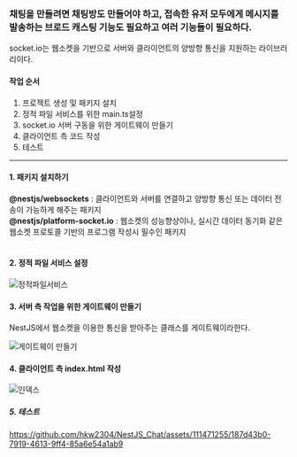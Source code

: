 <h3>채팅을 만들려면 채팅방도 만들어야 하고, 접속한 유저 모두에게 메시지를 발송하는 브로드 캐스팅 기능도 필요하고 여러 기능들이 필요하다.</h3>

<span>socket.io는 웹소켓을 기반으로 서버와 클라이언트의 양방향 통신을 지원하는 라이브러리이다.</span>

<h4>작업 순서</h4>
<ol>
  <li>프로젝트 생성 및 패키지 설치</li>
  <li>정적 파일 서비스를 위한 main.ts설정</li>
  <li>socket.io 서버 구동을 위한 게이트웨이 만들기</li>
  <li>클라이언트 측 코드 작성</li>
  <li>테스트</li>
</ol>
<hr>

<h4>1. 패키지 설치하기</h4>
<b>@nestjs/websockets</b> : 클라이언트와 서버를 연결하고 양방향 통신 또는 데이터 전송이 가능하게 해주는 패키지
<br>
<b>@nestjs/platform-socket.io</b> : 웹소켓의 성능향상이나, 실시간 데이터 동기화 같은 웹소켓 프로토콜 기반의 프로그램 작성시 필수인 패키지
<br><br>
<h4>2. 정적 파일 서비스 설정</h4>

![정적파일서비스](https://github.com/hkw2304/NestJS_Chat/assets/111471255/c418a04a-5499-433a-8f81-23ddf82c16b1)

<h4>3. 서버 측 작업을 위한 게이트웨이 만들기</h4>

NestJS에서 웹소켓을 이용한 통신을 받아주는 클래스를 게이트웨이라한다.

![게이트웨이 만들기](https://github.com/hkw2304/NestJS_Chat/assets/111471255/ce451f9f-8e0a-457a-a55c-d4e34934f26b)

<h4>4. 클라이언트 측 index.html 작성</h4>

![인덱스](https://github.com/hkw2304/NestJS_Chat/assets/111471255/7beb4230-102a-4480-9c19-70ae3af2f933)

<h5>5. 테스트</h5>



https://github.com/hkw2304/NestJS_Chat/assets/111471255/187d43b0-7919-4613-9ff4-85a6e54a1ab9









